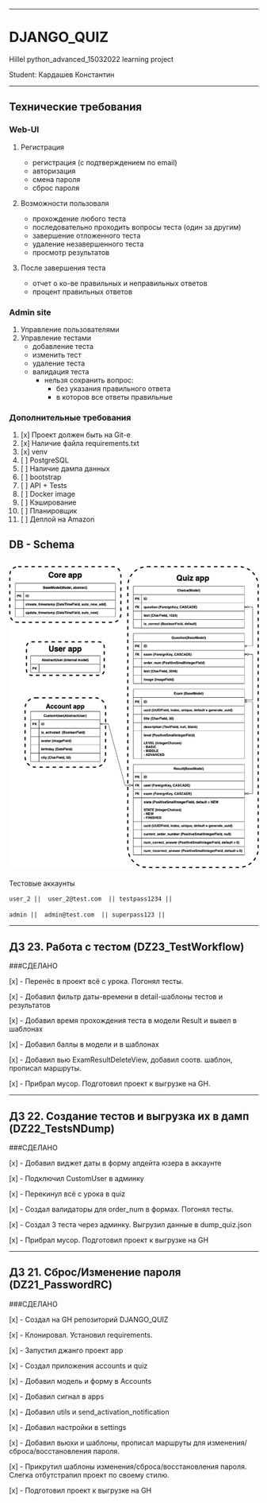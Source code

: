 ------------------------------------------------------------------------------------------------------------------------
# DJANGO_QUIZ
Hillel python_advanced_15032022 learning project

Student: Кардашев Константин

------------------------------------------------------------------------------------------------------------------------

## Технические требования  
### Web-UI
  1. Регистрация
      - регистрация (с подтверждением по email)
      - авторизация
      - смена пароля
      - сброс пароля
    
  2. Возможности пользоваля
      - прохождение любого теста
      - последовательно проходить вопросы теста (один за другим)
      - завершение отложенного теста
      - удаление незавершенного теста 
      - просмотр результатов
    
  3. После завершения теста
      - отчет о ко-ве правильных и неправильных ответов
      - процент правильных ответов

### Admin site
  1. Управление пользователями
  2. Управление тестами
      - добавление теста
      - изменить тест
      - удаление теста
      - валидация теста
        - нельзя сохранить вопрос:
            - без указания правильного ответа
            - в которов все ответы правильные

### Дополнительные требования
1. [x] Проект должен быть на Git-е
2. [x] Наличие файла requirements.txt
3. [x] venv
4. [ ] PostgreSQL
5. [ ] Наличие дампа данных
6. [ ] bootstrap
7. [ ] API + Tests
8. [ ] Docker image
9. [ ] Кэширование 
10. [ ] Планировщик
11. [ ] Деплой на Amazon

## DB - Schema
![db](db_schema.jpg)
------------------------------------------------------------------------------------------------------------------------

Тестовые аккаунты

    user_2 ||  user_2@test.com  || testpass1234 ||

    admin ||  admin@test.com  || superpass123 || 

------------------------------------------------------------------------------------------------------------------------
ДЗ 23. Работа с тестом (DZ23_TestWorkflow)
------------------------------------------------------------------------------------------------------------------------
###СДЕЛАНО

[x] - Перенёс в проект всё с урока. Погонял тесты.

[x] - Добавил фильтр даты-времени в detail-шаблоны тестов и результатов

[x] - Добавил время прохождения теста в модели Result и вывел в шаблонах

[x] - Добавил баллы в модели и в шаблонах

[x] - Добавил вью ExamResultDeleteView, добавил соотв. шаблон, прописал маршруты.

[x] - Прибрал мусор. Подготовил проект к выгрузке на GH.


------------------------------------------------------------------------------------------------------------------------
ДЗ 22. Создание тестов и выгрузка их в дамп (DZ22_TestsNDump)
------------------------------------------------------------------------------------------------------------------------
###СДЕЛАНО

[x] - Добавил виджет даты в форму апдейта юзера в аккаунте

[x] - Подключил CustomUser в админку

[x] - Перекинул всё с урока в quiz

[x] - Создал валидаторы для order_num в формах. Погонял тесты.

[x] - Создал 3 теста через админку. Выгрузил данные в dump_quiz.json

[x] - Прибрал мусор. Подготовил проект к выгрузке на GH


------------------------------------------------------------------------------------------------------------------------
ДЗ 21. Сброс/Изменение пароля (DZ21_PasswordRC)
------------------------------------------------------------------------------------------------------------------------
###СДЕЛАНО

[x] - Cоздал на GH репозиторий DJANGO_QUIZ

[x] - Клонировал. Установил requirements.

[x] - Запустил джанго проект app

[x] - Создал приложения accounts и quiz

[x] - Добавил модель и форму в Accounts 

[x] - Добавил сигнал в apps

[x] - Добавил utils и send_activation_notification

[x] - Добавил настройки в settings 

[x] - Добавил вьюхи и шаблоны, прописал маршруты для изменения/сброса/восстановления пароля.

[x] - Прикрутил шаблоны изменения/сброса/восстановления пароля. Слегка отбутстрапил проект по своему стилю.

[x] - Подготовил проект к выгрузке на GH